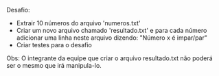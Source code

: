 Desafio:



- Extrair 10 números do arquivo 'numeros.txt'
- Criar um novo arquivo chamado 'resultado.txt' e para cada número adicionar uma linha neste arquivo dizendo: "Número x é impar/par"
- Criar testes para o desafio

Obs: O integrante da equipe que criar o arquivo resultado.txt não poderá ser o mesmo que irá manipula-lo.
